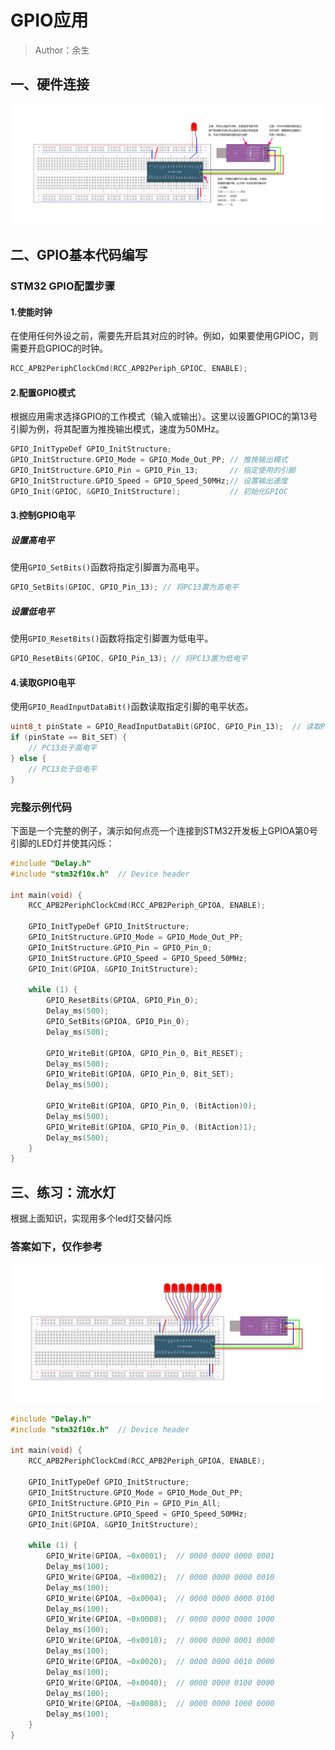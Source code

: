# GPIO应用

> Author：余生

## 一、硬件连接

![](../../../static/10.3.2.3.2.2.1.jpg)

## 二、GPIO基本代码编写

### STM32 GPIO配置步骤

#### 1.使能时钟

在使用任何外设之前，需要先开启其对应的时钟。例如，如果要使用GPIOC，则需要开启GPIOC的时钟。

```cpp
RCC_APB2PeriphClockCmd(RCC_APB2Periph_GPIOC, ENABLE);
```

#### 2.配置GPIO模式

根据应用需求选择GPIO的工作模式（输入或输出）。这里以设置GPIOC的第13号引脚为例，将其配置为推挽输出模式，速度为50MHz。

```cpp
GPIO_InitTypeDef GPIO_InitStructure;
GPIO_InitStructure.GPIO_Mode = GPIO_Mode_Out_PP; // 推挽输出模式
GPIO_InitStructure.GPIO_Pin = GPIO_Pin_13;       // 指定使用的引脚
GPIO_InitStructure.GPIO_Speed = GPIO_Speed_50MHz;// 设置输出速度
GPIO_Init(GPIOC, &GPIO_InitStructure);           // 初始化GPIOC
```

#### 3.控制GPIO电平

##### 设置高电平

使用`GPIO_SetBits()`函数将指定引脚置为高电平。

```cpp
GPIO_SetBits(GPIOC, GPIO_Pin_13); // 将PC13置为高电平
```

##### 设置低电平

 使用`GPIO_ResetBits()`函数将指定引脚置为低电平。

```cpp
GPIO_ResetBits(GPIOC, GPIO_Pin_13); // 将PC13置为低电平
```

#### 4.读取GPIO电平

使用`GPIO_ReadInputDataBit()`函数读取指定引脚的电平状态。

```cpp
uint8_t pinState = GPIO_ReadInputDataBit(GPIOC, GPIO_Pin_13);  // 读取PC13的状态
if (pinState == Bit_SET) {
    // PC13处于高电平
} else {
    // PC13处于低电平
}
```

### 完整示例代码

下面是一个完整的例子，演示如何点亮一个连接到STM32开发板上GPIOA第0号引脚的LED灯并使其闪烁：

```cpp
#include "Delay.h"
#include "stm32f10x.h"  // Device header

int main(void) {
    RCC_APB2PeriphClockCmd(RCC_APB2Periph_GPIOA, ENABLE);

    GPIO_InitTypeDef GPIO_InitStructure;
    GPIO_InitStructure.GPIO_Mode = GPIO_Mode_Out_PP;
    GPIO_InitStructure.GPIO_Pin = GPIO_Pin_0;
    GPIO_InitStructure.GPIO_Speed = GPIO_Speed_50MHz;
    GPIO_Init(GPIOA, &GPIO_InitStructure);

    while (1) {
        GPIO_ResetBits(GPIOA, GPIO_Pin_0);
        Delay_ms(500);
        GPIO_SetBits(GPIOA, GPIO_Pin_0);
        Delay_ms(500);

        GPIO_WriteBit(GPIOA, GPIO_Pin_0, Bit_RESET);
        Delay_ms(500);
        GPIO_WriteBit(GPIOA, GPIO_Pin_0, Bit_SET);
        Delay_ms(500);

        GPIO_WriteBit(GPIOA, GPIO_Pin_0, (BitAction)0);
        Delay_ms(500);
        GPIO_WriteBit(GPIOA, GPIO_Pin_0, (BitAction)1);
        Delay_ms(500);
    }
}
```

## 三、练习：流水灯

根据上面知识，实现用多个led灯交替闪烁

### 答案如下，仅作参考

![](../../../static/10.3.2.3.2.2.2.jpg)

```cpp
#include "Delay.h"
#include "stm32f10x.h"  // Device header

int main(void) {
    RCC_APB2PeriphClockCmd(RCC_APB2Periph_GPIOA, ENABLE);

    GPIO_InitTypeDef GPIO_InitStructure;
    GPIO_InitStructure.GPIO_Mode = GPIO_Mode_Out_PP;
    GPIO_InitStructure.GPIO_Pin = GPIO_Pin_All;
    GPIO_InitStructure.GPIO_Speed = GPIO_Speed_50MHz;
    GPIO_Init(GPIOA, &GPIO_InitStructure);

    while (1) {
        GPIO_Write(GPIOA, ~0x0001);  // 0000 0000 0000 0001
        Delay_ms(100);
        GPIO_Write(GPIOA, ~0x0002);  // 0000 0000 0000 0010
        Delay_ms(100);
        GPIO_Write(GPIOA, ~0x0004);  // 0000 0000 0000 0100
        Delay_ms(100);
        GPIO_Write(GPIOA, ~0x0008);  // 0000 0000 0000 1000
        Delay_ms(100);
        GPIO_Write(GPIOA, ~0x0010);  // 0000 0000 0001 0000
        Delay_ms(100);
        GPIO_Write(GPIOA, ~0x0020);  // 0000 0000 0010 0000
        Delay_ms(100);
        GPIO_Write(GPIOA, ~0x0040);  // 0000 0000 0100 0000
        Delay_ms(100);
        GPIO_Write(GPIOA, ~0x0080);  // 0000 0000 1000 0000
        Delay_ms(100);
    }
}
```
